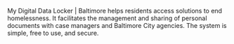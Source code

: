 My Digital Data Locker | Baltimore helps residents access solutions to end homelessness. It facilitates the management and sharing of personal documents with case managers and Baltimore City agencies. The system is simple, free to use, and secure.
